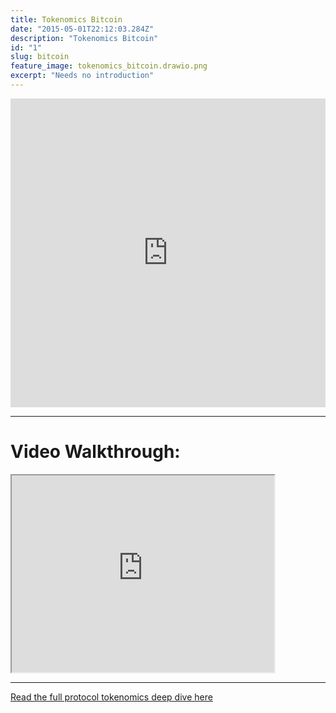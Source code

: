 ```yaml
---
title: Tokenomics Bitcoin
date: "2015-05-01T22:12:03.284Z"
description: "Tokenomics Bitcoin"
id: "1"
slug: bitcoin
feature_image: tokenomics_bitcoin.drawio.png
excerpt: "Needs no introduction"
---
```


<iframe frameborder="0" style="width:100%;height:494px;" src="https://viewer.diagrams.net/?tags=%7B%7D&highlight=0000ff&edit=_blank&layers=1&nav=1&title=tokenomics_bitcoin#Uhttps%3A%2F%2Fdrive.google.com%2Fuc%3Fid%3D1TZWuwPG2W-4QHP-8hBkXGkJq80wziP3z%26export%3Ddownload"></iframe>

---

# Video Walkthrough:

<iframe width="420" height="315"
src="https://www.youtube.com/embed/hqYFIUCHNXI">
</iframe>

---

[Read the full protocol tokenomics deep dive here](https://fstrauf.substack.com/p/tokenomics-101-bitcoin-and-ethereum)